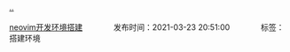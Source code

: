 [..](/README.md)<br/><br/>
[neovim开发环境搭建](/env/nvim.md)&emsp;&emsp;&emsp;&emsp;发布时间：2021-03-23 20:51:00&emsp;&emsp;&emsp;&emsp;标签：搭建环境<br/><br/>
